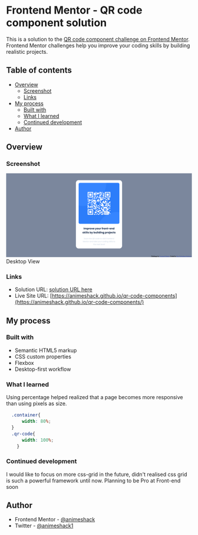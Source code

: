 # Frontend Mentor - QR code component solution

This is a solution to the [QR code component challenge on Frontend Mentor](https://www.frontendmentor.io/challenges/qr-code-component-iux_sIO_H). Frontend Mentor challenges help you improve your coding skills by building realistic projects. 

## Table of contents

- [Overview](#overview)
  - [Screenshot](#screenshot)
  - [Links](#links)
- [My process](#my-process)
  - [Built with](#built-with)
  - [What I learned](#what-i-learned)
  - [Continued development](#continued-development)
- [Author](#author)
## Overview

### Screenshot

![](./images/Screenshot%202023-05-20%20at%2021-34-43%20Frontend%20Mentor%20QR%20code%20component.png)
Desktop View


### Links

- Solution URL: [solution URL here](https://www.frontendmentor.io/solutions/responsive-landing-using-css-flexbox-z5iLe1rBNJ)
- Live Site URL: [https://animeshack.github.io/qr-code-components](https://animeshack.github.io/qr-code-components/)

## My process

### Built with

- Semantic HTML5 markup
- CSS custom properties
- Flexbox
- Desktop-first workflow

### What I learned
Using percentage helped realized that a page becomes more responsive than using pixels as size.

```css
  .container{
      width: 80%;
  }   
  .qr-code{
      width: 100%;
    }
```

### Continued development

I would like to focus on more css-grid in the future, didn't realised css grid is such a powerful framework until now. Planning to be Pro at Front-end soon

## Author

- Frontend Mentor - [@animeshack](https://www.frontendmentor.io/profile/animeshack)
- Twitter - [@animeshack1](https://www.twitter.com/animeshack1)

